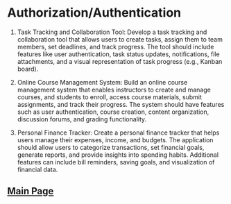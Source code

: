 # Authorization/Authentication

1. Task Tracking and Collaboration Tool: Develop a task tracking and collaboration tool that allows users to create tasks, assign them to team members, set deadlines, and track progress. The tool should include features like user authentication, task status updates, notifications, file attachments, and a visual representation of task progress (e.g., Kanban board).

2. Online Course Management System: Build an online course management system that enables instructors to create and manage courses, and students to enroll, access course materials, submit assignments, and track their progress. The system should have features such as user authentication, course creation, content organization, discussion forums, and grading functionality.

3. Personal Finance Tracker: Create a personal finance tracker that helps users manage their expenses, income, and budgets. The application should allow users to categorize transactions, set financial goals, generate reports, and provide insights into spending habits. Additional features can include bill reminders, saving goals, and visualization of financial data.

## [Main Page](../README.md)
